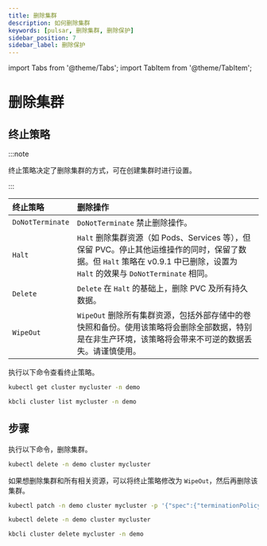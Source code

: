 ```yaml
---
title: 删除集群
description: 如何删除集群
keywords: [pulsar, 删除集群, 删除保护]
sidebar_position: 7
sidebar_label: 删除保护
---
```


import Tabs from '@theme/Tabs';
import TabItem from '@theme/TabItem';

# 删除集群

## 终止策略

:::note

终止策略决定了删除集群的方式，可在创建集群时进行设置。

:::

| **终止策略** | **删除操作**                                                                     |
|:----------------------|:-------------------------------------------------------------------------------------------|
| `DoNotTerminate`      | `DoNotTerminate` 禁止删除操作。                                                  |
| `Halt`                | `Halt` 删除集群资源（如 Pods、Services 等），但保留 PVC。停止其他运维操作的同时，保留了数据。但 `Halt` 策略在 v0.9.1 中已删除，设置为 `Halt` 的效果与 `DoNotTerminate` 相同。  |
| `Delete`              | `Delete` 在 `Halt` 的基础上，删除 PVC 及所有持久数据。                              |
| `WipeOut`             | `WipeOut`  删除所有集群资源，包括外部存储中的卷快照和备份。使用该策略将会删除全部数据，特别是在非生产环境，该策略将会带来不可逆的数据丢失。请谨慎使用。   |

执行以下命令查看终止策略。

<Tabs>

<TabItem value="kubectl" label="kubectl"  default>

```bash
kubectl get cluster mycluster -n demo
```

</TabItem>

<TabItem value="kbcli" label="kbcli">

```bash
kbcli cluster list mycluster -n demo
```

</TabItem>

</Tabs>

## 步骤

执行以下命令，删除集群。

<Tabs>

<TabItem value="kubectl" label="kubectl" default>

```bash
kubectl delete -n demo cluster mycluster
```

如果想删除集群和所有相关资源，可以将终止策略修改为 `WipeOut`，然后再删除该集群。

```bash
kubectl patch -n demo cluster mycluster -p '{"spec":{"terminationPolicy":"WipeOut"}}' --type="merge"

kubectl delete -n demo cluster mycluster
```

</TabItem>

<TabItem value="kbcli" label="kbcli">

```bash
kbcli cluster delete mycluster -n demo
```

</TabItem>

</Tabs>

